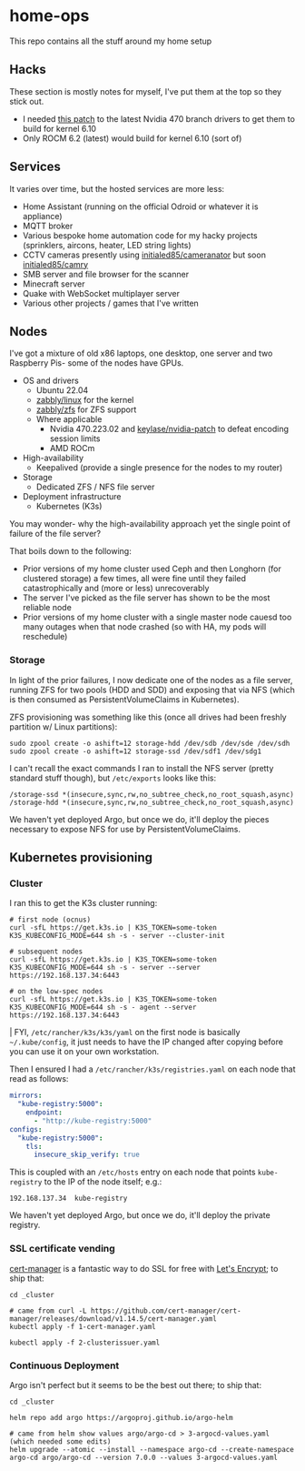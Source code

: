 # home-ops

This repo contains all the stuff around my home setup

## Hacks

These section is mostly notes for myself, I've put them at the top so they stick out.

- I needed [this patch](https://forums.developer.nvidia.com/t/gpl-only-symbols-follow-pte-and-rcu-read-unlock-prevent-470-256-02-to-build-with-kernel-6-10/300052/6) to the latest Nvidia 470 branch drivers to get them to build for kernel 6.10
- Only ROCM 6.2 (latest) would build for kernel 6.10 (sort of)

## Services

It varies over time, but the hosted services are more less:

- Home Assistant (running on the official Odroid or whatever it is appliance)
- MQTT broker
- Various bespoke home automation code for my hacky projects (sprinklers, aircons, heater, LED string lights)
- CCTV cameras presently using [initialed85/cameranator](https://github.com/initialed85/cameranator) but soon [initialed85/camry](https://github.com/initialed85/camry)
- SMB server and file browser for the scanner
- Minecraft server
- Quake with WebSocket multiplayer server
- Various other projects / games that I've written

## Nodes

I've got a mixture of old x86 laptops, one desktop, one server and two Raspberry Pis- some of the nodes have GPUs.

- OS and drivers
  - Ubuntu 22.04
  - [zabbly/linux](https://github.com/zabbly/linux) for the kernel
  - [zabbly/zfs](https://github.com/zabbly/zfs) for ZFS support
  - Where applicable
    - Nvidia 470.223.02 and [keylase/nvidia-patch](https://github.com/keylase/nvidia-patch) to defeat encoding session limits
    - AMD ROCm
- High-availability
  - Keepalived (provide a single presence for the nodes to my router)
- Storage
  - Dedicated ZFS / NFS file server
- Deployment infrastructure
  - Kubernetes (K3s)

You may wonder- why the high-availability approach yet the single point of failure of the file server?

That boils down to the following:

- Prior versions of my home cluster used Ceph and then Longhorn (for clustered storage) a few times, all were fine until they failed catastrophically and (more or less) unrecoverably
- The server I've picked as the file server has shown to be the most reliable node
- Prior versions of my home cluster with a single master node cauesd too many outages when that node crashed (so with HA, my pods will reschedule)

### Storage

In light of the prior failures, I now dedicate one of the nodes as a file server, running ZFS for two pools (HDD and SDD) and exposing that via NFS (which is then consumed as
PersistentVolumeClaims in Kubernetes).

ZFS provisioning was something like this (once all drives had been freshly partition w/ Linux partitions):

```shell
sudo zpool create -o ashift=12 storage-hdd /dev/sdb /dev/sde /dev/sdh
sudo zpool create -o ashift=12 storage-ssd /dev/sdf1 /dev/sdg1
```

I can't recall the exact commands I ran to install the NFS server (pretty standard stuff though), but `/etc/exports` looks like this:

```
/storage-ssd *(insecure,sync,rw,no_subtree_check,no_root_squash,async)
/storage-hdd *(insecure,sync,rw,no_subtree_check,no_root_squash,async)
```

We haven't yet deployed Argo, but once we do, it'll deploy the pieces necessary to expose NFS for use by PersistentVolumeClaims.

## Kubernetes provisioning

### Cluster

I ran this to get the K3s cluster running:

```shell
# first node (ocnus)
curl -sfL https://get.k3s.io | K3S_TOKEN=some-token K3S_KUBECONFIG_MODE=644 sh -s - server --cluster-init

# subsequent nodes
curl -sfL https://get.k3s.io | K3S_TOKEN=some-token K3S_KUBECONFIG_MODE=644 sh -s - server --server https://192.168.137.34:6443

# on the low-spec nodes
curl -sfL https://get.k3s.io | K3S_TOKEN=some-token K3S_KUBECONFIG_MODE=644 sh -s - agent --server https://192.168.137.34:6443
```

| FYI, `/etc/rancher/k3s/k3s/yaml` on the first node is basically `~/.kube/config`, it just needs to have the IP changed after copying before you can use it on your own workstation.

Then I ensured I had a `/etc/rancher/k3s/registries.yaml` on each node that read as follows:

```yaml
mirrors:
  "kube-registry:5000":
    endpoint:
      - "http://kube-registry:5000"
configs:
  "kube-registry:5000":
    tls:
      insecure_skip_verify: true
```

This is coupled with an `/etc/hosts` entry on each node that points `kube-registry` to the IP of the node itself; e.g.:

```
192.168.137.34  kube-registry
```

We haven't yet deployed Argo, but once we do, it'll deploy the private registry.

### SSL certificate vending

[cert-manager](https://cert-manager.io/) is a fantastic way to do SSL for free with [Let's Encrypt](https://letsencrypt.org/); to ship that:

```shell
cd _cluster

# came from curl -L https://github.com/cert-manager/cert-manager/releases/download/v1.14.5/cert-manager.yaml
kubectl apply -f 1-cert-manager.yaml

kubectl apply -f 2-clusterissuer.yaml
```

### Continuous Deployment

Argo isn't perfect but it seems to be the best out there; to ship that:

```shell
cd _cluster

helm repo add argo https://argoproj.github.io/argo-helm

# came from helm show values argo/argo-cd > 3-argocd-values.yaml (which needed some edits)
helm upgrade --atomic --install --namespace argo-cd --create-namespace argo-cd argo/argo-cd --version 7.0.0 --values 3-argocd-values.yaml
```

